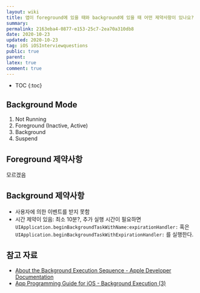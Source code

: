 ```yaml
---
layout: wiki
title: 앱이 foreground에 있을 때와 background에 있을 때 어떤 제약사항이 있나요?
summary: 
permalink: 2163eba4-0877-e153-25c7-2ea70a310db8
date: 2020-10-23
updated: 2020-10-23
tag: iOS iOSInterviewquestions
public: true
parent: 
latex: true
comment: true
---
```


* TOC
{:toc}

## Background Mode

1. Not Running
2. Foreground (Inactive, Active)
3. Background
4. Suspend

## Foreground 제약사항

모르겠음

## Background 제약사항

- 사용자에 의한 이벤트를 받지 못함
- 시간 제약이 있음: 최소 10분?, 추가 실행 시간이 필요하면 `UIApplication.beginBackgroundTaskWithName:expirationHandler:` 혹은 `UIApplication.beginBackgroundTaskWithExpirationHandler:` 를 실행한다.

## 참고 자료

- [About the Background Execution Sequence - Apple Developer Documentation](https://developer.apple.com/documentation/uikit/app_and_environment/scenes/preparing_your_ui_to_run_in_the_background/about_the_background_execution_sequence)
- [App Programming Guide for iOS - Background Execution (3)](https://wnstkdyu.github.io/2018/06/09/appprogrammingguidebackgroundexecution/)
